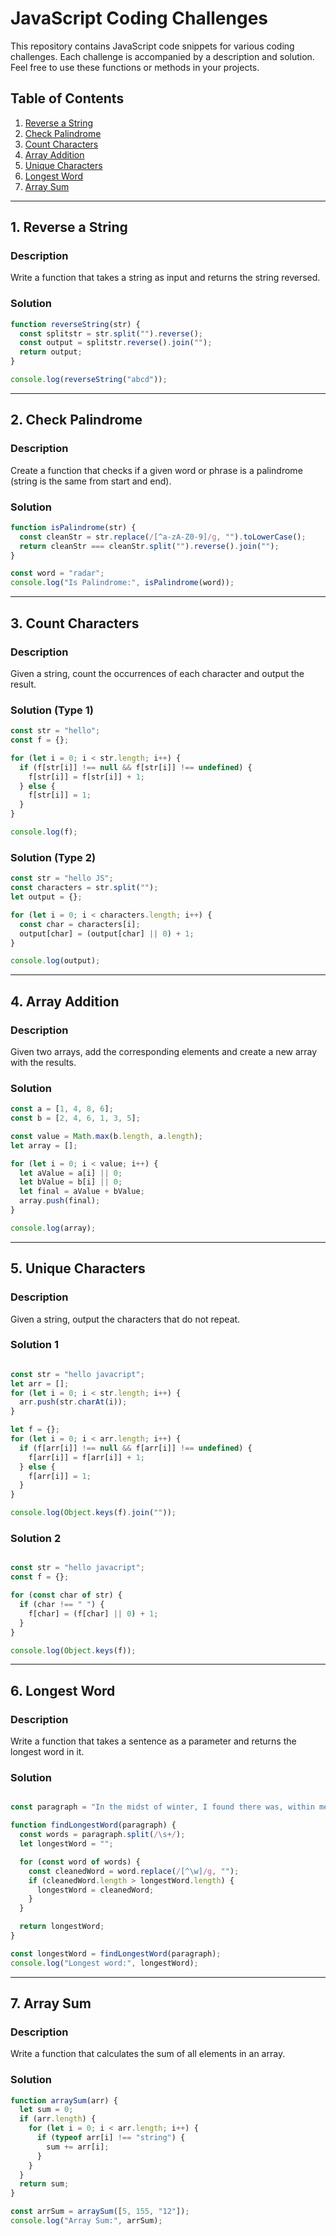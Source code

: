 # JavaScript Coding Challenges

This repository contains JavaScript code snippets for various coding challenges. Each challenge is accompanied by a description and solution. Feel free to use these functions or methods in your projects.

## Table of Contents

1. [Reverse a String](#reverse-a-string)
2. [Check Palindrome](#check-palindrome)
3. [Count Characters](#count-characters)
4. [Array Addition](#array-addition)
5. [Unique Characters](#unique-characters)
6. [Longest Word](#longest-word)
7. [Array Sum](#array-sum)

---

## 1. Reverse a String

### Description
Write a function that takes a string as input and returns the string reversed.
### Solution

```javascript
function reverseString(str) {
  const splitstr = str.split("").reverse();
  const output = splitstr.reverse().join("");
  return output;
}

console.log(reverseString("abcd"));
```
---

## 2. Check Palindrome

### Description
Create a function that checks if a given word or phrase is a palindrome (string is the same from start and end).

### Solution

```javascript
function isPalindrome(str) {
  const cleanStr = str.replace(/[^a-zA-Z0-9]/g, "").toLowerCase();
  return cleanStr === cleanStr.split("").reverse().join("");
}

const word = "radar";
console.log("Is Palindrome:", isPalindrome(word));
```

---

## 3. Count Characters

### Description
Given a string, count the occurrences of each character and output the result.

### Solution (Type 1)

```javascript
const str = "hello";
const f = {};

for (let i = 0; i < str.length; i++) {
  if (f[str[i]] !== null && f[str[i]] !== undefined) {
    f[str[i]] = f[str[i]] + 1;
  } else {
    f[str[i]] = 1;
  }
}

console.log(f);
```
### Solution (Type 2)

```javascript
const str = "hello JS";
const characters = str.split("");
let output = {};

for (let i = 0; i < characters.length; i++) {
  const char = characters[i];
  output[char] = (output[char] || 0) + 1;
}

console.log(output);
```
---

## 4. Array Addition

### Description
Given two arrays, add the corresponding elements and create a new array with the results.

### Solution

```javascript
const a = [1, 4, 8, 6];
const b = [2, 4, 6, 1, 3, 5];

const value = Math.max(b.length, a.length);
let array = [];

for (let i = 0; i < value; i++) {
  let aValue = a[i] || 0;
  let bValue = b[i] || 0;
  let final = aValue + bValue;
  array.push(final);
}

console.log(array);
```

---

## 5. Unique Characters

### Description
Given a string, output the characters that do not repeat.

### Solution 1

```javascript

const str = "hello javacript";
let arr = [];
for (let i = 0; i < str.length; i++) {
  arr.push(str.charAt(i));
}

let f = {};
for (let i = 0; i < arr.length; i++) {
  if (f[arr[i]] !== null && f[arr[i]] !== undefined) {
    f[arr[i]] = f[arr[i]] + 1;
  } else {
    f[arr[i]] = 1;
  }
}

console.log(Object.keys(f).join(""));

```

### Solution 2

```javascript

const str = "hello javacript";
const f = {};

for (const char of str) {
  if (char !== " ") {
    f[char] = (f[char] || 0) + 1;
  }
}

console.log(Object.keys(f));

```

---

## 6. Longest Word

### Description
Write a function that takes a sentence as a parameter and returns the longest word in it.

### Solution 

```javascript

const paragraph = "In the midst of winter, I found there was, within me, an invincible summer.";

function findLongestWord(paragraph) {
  const words = paragraph.split(/\s+/);
  let longestWord = "";

  for (const word of words) {
    const cleanedWord = word.replace(/[^\w]/g, "");
    if (cleanedWord.length > longestWord.length) {
      longestWord = cleanedWord;
    }
  }

  return longestWord;
}

const longestWord = findLongestWord(paragraph);
console.log("Longest word:", longestWord);


```
---

## 7. Array Sum

### Description
Write a function that calculates the sum of all elements in an array.

### Solution 

```javascript
function arraySum(arr) {
  let sum = 0;
  if (arr.length) {
    for (let i = 0; i < arr.length; i++) {
      if (typeof arr[i] !== "string") {
        sum += arr[i];
      }
    }
  }
  return sum;
}

const arrSum = arraySum([5, 155, "12"]);
console.log("Array Sum:", arrSum);

```
